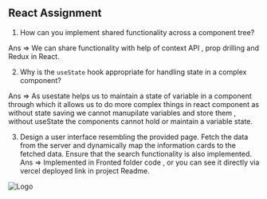 ## React Assignment

1. How can you implement shared functionality across a component tree?
   
  Ans => We can share functionality with help of context API , prop drilling and Redux in React.
  

2. Why is the `useState` hook appropriate for handling state in a complex component?
 
  Ans => As usestate helps us to maintain a state of variable in a component through which it allows us to do more complex things in react component as without state saving we cannot manupilate variables and store them , without useState the components cannot hold or        maintain a variable state.


3. Design a user interface resembling the provided page. Fetch the data from the server and dynamically map the information cards to the fetched data. Ensure that the search functionality is also implemented.
   Ans => Implemented in Fronted folder code , or you can see it directly via vercel deployed link in project Readme.

![Logo](UI-Screen-1.png)

